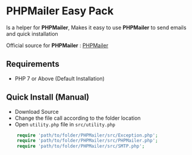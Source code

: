 # PHPMailer Easy Pack

Is a helper for **PHPMailer**, Makes it easy to use **PHPMailer** to send emails and quick installation

Official source for **PHPMailer** : [PHPMailer](https://github.com/PHPMailer/PHPMailer)

## Requirements
- PHP 7 or Above (Default Installation)

## Quick Install (Manual)
- Download Source
- Change the file call according to the folder location
- Open `utility.php` file in `src/utility.php`
```php
    require 'path/to/folder/PHPMailer/src/Exception.php';
    require 'path/to/folder/PHPMailer/src/PHPMailer.php';
    require 'path/to/folder/PHPMailer/src/SMTP.php';
```